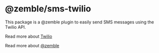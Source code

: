 # @zemble/sms-twilio

This package is a @zemble plugin to easily send SMS messages using the Twilio API.

Read more about [Twilio](https://www.twilio.com/en-us)

Read more about [@zemble](https://github.com/kingstinct/zemble)
